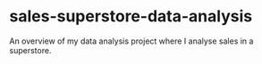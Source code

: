 # sales-superstore-data-analysis
An overview of my data analysis project where I analyse sales in a superstore. 
